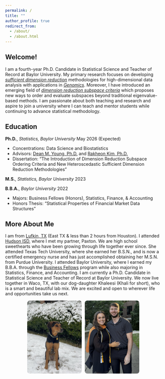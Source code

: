 ```yaml
---
permalink: /
title: ""
author_profile: true
redirect_from: 
  - /about/
  - /about.html
---
```


## Welcome!
I am a fourth-year Ph.D. Candidate in Statistical Science and Teacher of Record at Baylor University.  My primary research focuses on developing [*sufficient dimension reduction*](https://deriktboonstra.github.io/research/) methodologies for high-dimensional data analysis with applications in  [*Genomics*](https://en.wikipedia.org/wiki/Genomics).  Moreover, I have introduced an emerging field of [*dimension reduction subspace criteria*](https://deriktboonstra.github.io/research/) which proposes new ways to order and evaluate subspaces beyond traditional eigenvalue-based methods. I am passionate about both teaching and research and aspire to join a university where I can teach and mentor students while continuing to advance statistical methodology.

## Education

**Ph.D.**, *Statistics, Baylor University*  May 2026 (Expected)  
- Concentrations: Data Science and Biostatistics  
- Advisors: [Dean M. Young, Ph.D.](https://statistics.artsandsciences.baylor.edu/person/dr-dean-m-young) and [Rakheon Kim, Ph.D.](https://statistics.artsandsciences.baylor.edu/person/dr-rakheon-kim)  
- Dissertation: “The Introduction of Dimension Reduction Subspace Ordering Criteria and New Heteroscedastic Sufficient Dimension Reduction Methodologies”

**M.S.**, *Statistics, Baylor University*  2023 

**B.B.A.**, *Baylor University* 2022
- Majors: Business Fellows (Honors), Statistics, Finance, & Accounting  
- Honors Thesis: “Statistical Properties of Financial Market Data Structures”

## More About Me 

I am from [Lufkin, TX](https://en.wikipedia.org/wiki/Lufkin,_Texas) (East TX & less than 2 hours from Houston). I attended [Hudson ISD](https://www.hudsonisd.org), where I met my partner, Paxton. We are high school sweethearts who have been growing through life together ever since. She attended Texas Tech University, where she earned her B.S.N., and is now a certified emergency nurse and has just accomplished obtaining her M.S.N. from Purdue University. I attended Baylor University, where I earned my B.B.A. through the [Business Fellows](https://hankamer.baylor.edu/fellows) program while also majoring in Statistics, Finance, and Accounting. I am currently a Ph.D. Candidate in Statistical Science and Teacher of Record at Baylor University. We now live together in Waco, TX, with our dog-daughter Khaleesi (Khali for short), who is a smart and beautiful lab mix. We are excited and open to wherever life and opportunities take us next.
<div style="display:flex; justify-content:center; align-items:center; gap:10px;">

  <img src="/files/about_me_1.jpg" alt="Khaleesi in the snow" style="width:35%; border-radius:8px;">

  <img src="/files/about_me_2.jpg" alt="Paxton and I" style="width:35%; border-radius:8px;">

</div>
